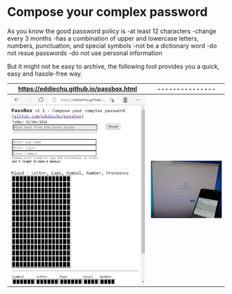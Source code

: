 # Compose your complex password

As you know the good password policy is
-at least 12 characters
-change every 3 months
-has a combination of upper and lowercase letters, numbers, punctuation, and special symbols
-not be a dictionary word
-do not resue passwords
-do not use personal information

But it might not be easy to archive, the following tool provides you a quick, easy and hassle-free way.

| https://eddiechu.github.io/passbox.html |---------------|
|---------------|---------------|
|![alt text](https://raw.githubusercontent.com/eddiechu/passbox/main/image/screen1.gif)|![alt text](https://raw.githubusercontent.com/eddiechu/passbox/main/image/image1.png)|
